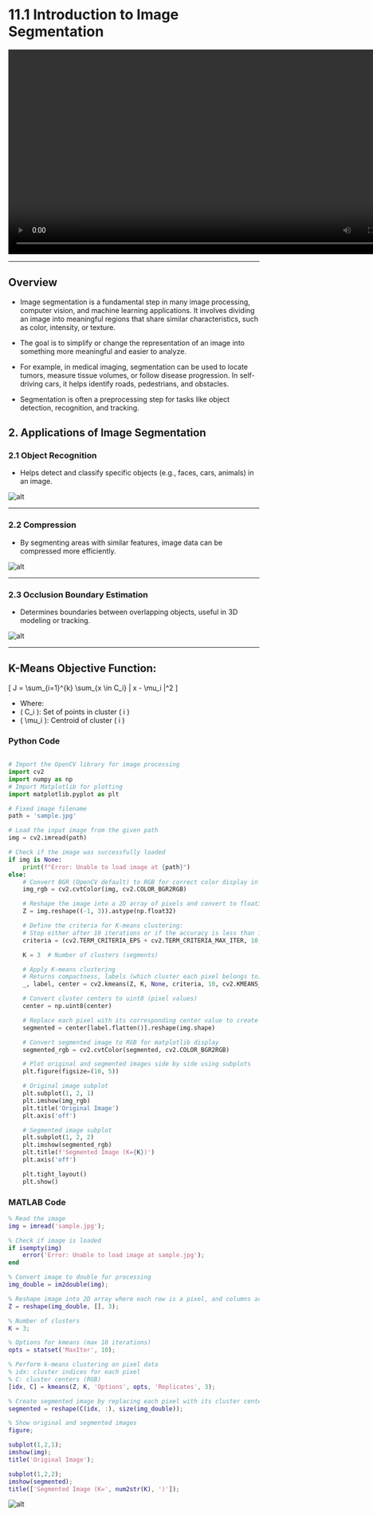 # 11.1 Introduction to Image Segmentation
 
<video width="800" height="410" controls>
    <source src="photows/ImageSegmentation11.mp4" type="video/mp4">
    Your browser does not support the video tag.
  </video>

---

##  Overview
 - Image segmentation is a fundamental step in many image processing, computer vision, and machine learning applications. It involves dividing an image into meaningful regions that share similar characteristics, such as color, intensity, or texture.

 - The goal is to simplify or change the representation of an image into something more meaningful and easier to analyze.

 - For example, in medical imaging, segmentation can be used to locate tumors, measure tissue volumes, or follow disease progression. In self-driving cars, it helps identify roads, pedestrians, and obstacles.

 - Segmentation is often a preprocessing step for tasks like object detection, recognition, and tracking.



## 2. Applications of Image Segmentation

### 2.1 Object Recognition 

 - Helps detect and classify specific objects (e.g., faces, cars, animals) in an image.

![alt](photows/ObjectRecognition.png)

---

### 2.2 Compression

  - By segmenting areas with similar features, image data can be compressed more efficiently.

![alt](photows/Compression.png)

---

### 2.3 Occlusion Boundary Estimation  

- Determines boundaries between overlapping objects, useful in 3D modeling or tracking.

![alt](photows/occlusionPAMI.PNG)


---

## K-Means Objective Function:

\[
J = \sum_{i=1}^{k} \sum_{x \in C_i} \| x - \mu_i \|^2
\]

- Where:
- \( C_i \): Set of points in cluster \( i \)  
- \( \mu_i \): Centroid of cluster \( i \)



###  Python Code 

```python

# Import the OpenCV library for image processing
import cv2  
import numpy as np
# Import Matplotlib for plotting
import matplotlib.pyplot as plt  

# Fixed image filename
path = 'sample.jpg'

# Load the input image from the given path
img = cv2.imread(path)

# Check if the image was successfully loaded
if img is None:
    print(f"Error: Unable to load image at {path}")
else:
    # Convert BGR (OpenCV default) to RGB for correct color display in matplotlib
    img_rgb = cv2.cvtColor(img, cv2.COLOR_BGR2RGB)

    # Reshape the image into a 2D array of pixels and convert to float32 for k-means
    Z = img.reshape((-1, 3)).astype(np.float32)

    # Define the criteria for K-means clustering:
    # Stop either after 10 iterations or if the accuracy is less than 1.0
    criteria = (cv2.TERM_CRITERIA_EPS + cv2.TERM_CRITERIA_MAX_ITER, 10, 1.0)

    K = 3  # Number of clusters (segments)

    # Apply K-means clustering
    # Returns compactness, labels (which cluster each pixel belongs to), and centers (cluster centers)
    _, label, center = cv2.kmeans(Z, K, None, criteria, 10, cv2.KMEANS_RANDOM_CENTERS)

    # Convert cluster centers to uint8 (pixel values)
    center = np.uint8(center)

    # Replace each pixel with its corresponding center value to create segmented image
    segmented = center[label.flatten()].reshape(img.shape)

    # Convert segmented image to RGB for matplotlib display
    segmented_rgb = cv2.cvtColor(segmented, cv2.COLOR_BGR2RGB)

    # Plot original and segmented images side by side using subplots
    plt.figure(figsize=(10, 5))

    # Original image subplot
    plt.subplot(1, 2, 1)
    plt.imshow(img_rgb)
    plt.title('Original Image')
    plt.axis('off')

    # Segmented image subplot
    plt.subplot(1, 2, 2)
    plt.imshow(segmented_rgb)
    plt.title(f'Segmented Image (K={K})')
    plt.axis('off')

    plt.tight_layout()
    plt.show()

```

###  MATLAB Code

```MATLAB
% Read the image
img = imread('sample.jpg');

% Check if image is loaded
if isempty(img)
    error('Error: Unable to load image at sample.jpg');
end

% Convert image to double for processing
img_double = im2double(img);

% Reshape image into 2D array where each row is a pixel, and columns are RGB
Z = reshape(img_double, [], 3);

% Number of clusters
K = 3;

% Options for kmeans (max 10 iterations)
opts = statset('MaxIter', 10);

% Perform k-means clustering on pixel data
% idx: cluster indices for each pixel
% C: cluster centers (RGB)
[idx, C] = kmeans(Z, K, 'Options', opts, 'Replicates', 3);

% Create segmented image by replacing each pixel with its cluster center
segmented = reshape(C(idx, :), size(img_double));

% Show original and segmented images
figure;

subplot(1,2,1);
imshow(img);
title('Original Image');

subplot(1,2,2);
imshow(segmented);
title(['Segmented Image (K=', num2str(K), ')']);


```
![alt](photows/Means_1.png)